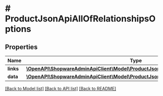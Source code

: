 # # ProductJsonApiAllOfRelationshipsOptions

## Properties

Name | Type | Description | Notes
------------ | ------------- | ------------- | -------------
**links** | [**\OpenAPI\ShopwareAdminApiClient\Model\ProductJsonApiAllOfRelationshipsOptionsLinks**](ProductJsonApiAllOfRelationshipsOptionsLinks.md) |  | [optional]
**data** | [**\OpenAPI\ShopwareAdminApiClient\Model\ProductJsonApiAllOfRelationshipsOptionsData[]**](ProductJsonApiAllOfRelationshipsOptionsData.md) |  | [optional]

[[Back to Model list]](../../README.md#models) [[Back to API list]](../../README.md#endpoints) [[Back to README]](../../README.md)

